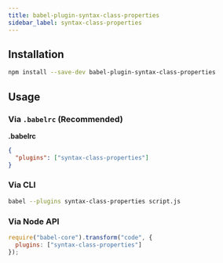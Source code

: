 ```yaml
---
title: babel-plugin-syntax-class-properties
sidebar_label: syntax-class-properties
---
```


## Installation

```sh
npm install --save-dev babel-plugin-syntax-class-properties
```

## Usage

### Via `.babelrc` (Recommended)

**.babelrc**

```json
{
  "plugins": ["syntax-class-properties"]
}
```

### Via CLI

```sh
babel --plugins syntax-class-properties script.js
```

### Via Node API

```javascript
require("babel-core").transform("code", {
  plugins: ["syntax-class-properties"]
});
```

